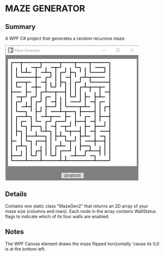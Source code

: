 # MAZE GENERATOR
## Summary
A WPF C# project that generates a random recursive maze.

![Screenshot of Application](https://github.com/jamestechpublic/MazeGenerator/blob/master/Screenshot%202024-04-18%20103418.png)

## Details
Contains one static class "MazeGen2" that returns an 2D array of your maze size (columns and rows).
Each node in the array contains WallStatus flags to indicate which of its four walls are enabled.

## Notes
The WPF Canvas element draws the maze flipped horizontally 'cause its 0,0 is at the bottom left.



